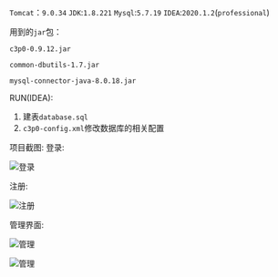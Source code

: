 `Tomcat`：`9.0.34`
`JDK`:`1.8.221`
`Mysql`:`5.7.19`
`IDEA`:`2020.1.2`(`professional`)

用到的`jar`包：

`c3p0-0.9.12.jar`

`common-dbutils-1.7.jar`

`mysql-connector-java-8.0.18.jar`

RUN(IDEA): 
1. 建表`database.sql`
2. `c3p0-config.xml`修改数据库的相关配置

项目截图:
登录:

![登录](https://matery.oss-cn-hangzhou.aliyuncs.com/pic/login.png)

注册:

![注册](https://matery.oss-cn-hangzhou.aliyuncs.com/pic/register.png)

管理界面:

![管理](https://matery.oss-cn-hangzhou.aliyuncs.com/pic/admin_1.png)

![管理](https://matery.oss-cn-hangzhou.aliyuncs.com/pic/admin_2.png)

